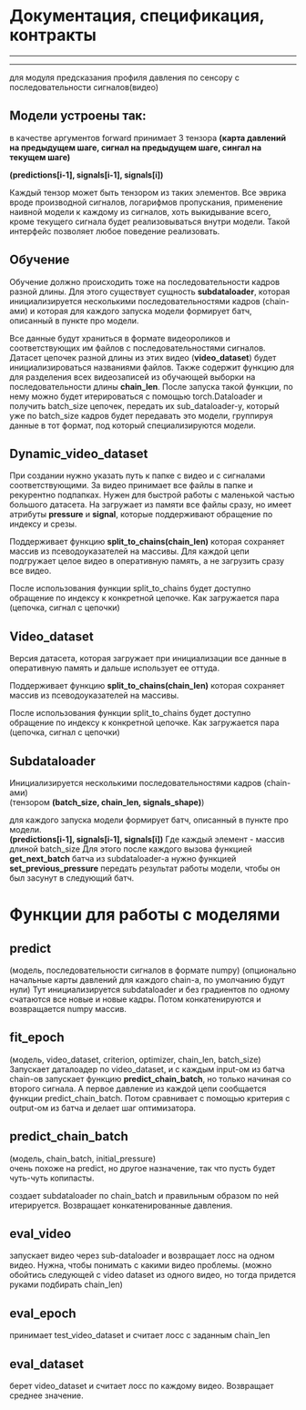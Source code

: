 # Документация, спецификация, контракты
---
---

для модуля предсказания профиля давления по сенсору с последовательности сигналов(видео)

## Модели устроены так:
в качестве аргументов forward принимает 3 тензора
**(карта давлений на предыдущем шаге, сигнал на предыдущем шаге, сингал на текущем шаге)**

**(predictions[i-1], signals[i-1], signals[i])**

Каждый тензор может быть тензором из таких элементов.
Все эврика вроде производной сигналов, логарифмов пропускания, применение наивной модели к каждому из сигналов, хоть выкидывание всего, кроме текущего сигнала будет реализовываться внутри модели. Такой интерфейс позволяет любое поведение реализовать.


## Обучение
Обучение должно происходить тоже на последовательности кадров разной длины. Для этого существует сущность **subdataloader**, которая инициализируется несколькими последовательностями кадров (chain-ами) и которая для каждого запуска модели формирует батч, описанный в пункте про модели.

Все данные будут храниться в формате видеороликов и соответствующих им файлов с последовательностями сигналов.
Датасет цепочек разной длины из этих видео (**video_dataset**) будет инициализироваться названиями файлов. Также содержит функцию для для разделения всех видеозаписей из обучающей выборки на последовательности длины **chain_len**. 
После запуска такой функции, по нему можно будет итерироваться с помощью torch.Dataloader и получить batch_size цепочек, передать их sub_dataloader-у, который уже по batch_size кадров будет передавать это модели, группируя данные в тот формат, под который специализируются модели.

## Dynamic_video_dataset
При создании нужно указать путь к папке с видео и с сигналами соответствующими. За видео принимает все файлы в папке и рекурентно подпапках. 
Нужен для быстрой работы с маленькой частью большого датасета. На загружает из памяти все файлы сразу, но имеет атрибуты **pressure** и **signal**, которые поддерживают обращение по индексу и срезы.

Поддерживает функцию **split_to_chains(chain_len)** которая сохраняет массив из псеводоуказателей на массивы.
Для каждой цепи подгружает целое видео в оперативную память, а не загрузить сразу все видео.

После использования функции split_to_chains будет доступно обращение по индексу к конкретной цепочке. Как загружается пара (цепочка, сигнал с цепочки)

## Video_dataset

Версия датасета, которая загружает при инициализации все данные в оперативную память и дальше использует ее оттуда.

Поддерживает функцию **split_to_chains(chain_len)** которая сохраняет массив из псеводоуказателей на массивы.


После использования функции split_to_chains будет доступно обращение по индексу к конкретной цепочке. Как загружается пара (цепочка, сигнал с цепочки)

## Subdataloader

Инициализируется несколькими последовательностями кадров (chain-ами)\
(тензором **(batch_size, chain_len, signals_shape)**) 


для каждого запуска модели формирует батч, описанный в пункте про модели. \
**(predictions[i-1], signals[i-1], signals[i])** Где каждый элемент - массив длиной batch_size
Для этого после каждого вызова функцией **get_next_batch** батча из subdataloader-а нужно функцией **set_previous_pressure** передать результат работы модели, чтобы он был засунут в следующий батч.


# Функции для работы с моделями
## predict
(модель, последовательности сигналов в формате numpy)
(опционально начальные карты давлений для каждого chain-а, по умолчанию будут нули)
Тут инициализируется subdataloader и без градиентов по одному счатаются все новые и новые кадры. Потом конкатенируются и возвращается numpy массив.

## fit_epoch
(модель, video_dataset, criterion, optimizer, chain_len, batch_size)\
Запускает даталоадер по video_dataset, и с каждым input-ом из батча chain-ов запускает функцию **predict_chain_batch**, но только начиная со второго сигнала. А первое давление из каждой цепи сообщается функции predict_chain_batch. Потом сравнивает с помощью критерия с output-ом из батча и делает шаг оптимизатора.

## predict_chain_batch 
(модель, chain_batch, initial_pressure)\
очень похоже на predict, но другое назначение, так что пусть будет чуть-чуть копипасты.

создает subdataloader по chain_batch и правильным образом по ней итерируется. Возвращает конкатенированные давления.


## eval_video

запускает видео через sub-dataloader и возвращает лосс на одном видео.
Нужна, чтобы понимать с какими видео проблемы.
(можно обойтись следующей с video dataset из одного видео, но тогда придется руками подбирать chain_len)

## eval_epoch
принимает test_video_dataset и считает лосс с заданным chain_len

## eval_dataset
берет video_dataset и считает лосс по каждому видео. Возвращает среднее значение.
 